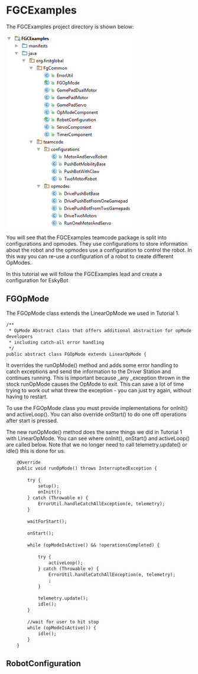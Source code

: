 # FGCExamples

The FGCExamples project directory is shown below:

![](/assets/tut2project2.png)

You will see that the FGCExamples teamcode package is split into configurations and opmodes. They use configurations to store information about the robot and the opmodes use a configuration to control the robot. In this way you can re-use a configuration of a robot to create different OpModes.

In this tutorial we will follow the FGCExamples lead and create a configuration for EskyBot

## FGOpMode

The FGOpMode class extends the LinearOpMode we used in Tutorial 1.

```
/**
 * OpMode Abstract class that offers additional abstraction for opMode developers 
 * including catch-all error handling
 */
public abstract class FGOpMode extends LinearOpMode {
```

It overrides the runOpMode\(\) method and adds some error handling to catch exceptions and send the information to the Driver Station and continues running. This is important because _any _exception thrown in the stock runOpMode causes the OpMode to exit. This can save a lot of time trying to work out what threw the exception - you can just try again, without having to restart.

To use the FGOpMode class you must provide implementations for onInit\(\) and activeLoop\(\). You can also override onStart\(\) to do one off operations after start is pressed.

The new runOpMode\(\) method does the same things we did in Tutorial 1 with LinearOpMode.  You can see where onInit\(\), onStart\(\) and activeLoop\(\) are called below. Note that we no longer need to call telemetry.update\(\) or idle\(\) this is done for us.

```
    @Override
    public void runOpMode() throws InterruptedException {

        try {
            setup();
            onInit();
        } catch (Throwable e) {
            ErrorUtil.handleCatchAllException(e, telemetry);
        }

        waitForStart();

        onStart();

        while (opModeIsActive() && !operationsCompleted) {

            try {
                activeLoop();
            } catch (Throwable e) {
                ErrorUtil.handleCatchAllException(e, telemetry);
                ;
            }

            telemetry.update();
            idle();
        }

        //wait for user to hit stop
        while (opModeIsActive()) {
            idle();
        }
    }
```

## RobotConfiguration





